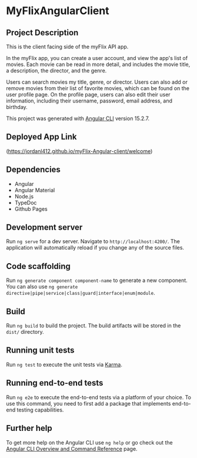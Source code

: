 # MyFlixAngularClient

## Project Description
This is the client facing side of the myFlix API app.

In the myFlix app, you can create a user account, and view the app's list of movies. Each movie can be read in more detail, and includes the movie title, a description, the director, and the genre.

Users can search movies my title, genre, or director. Users can also add or remove movies from their list of favorite movies, which can be found on the user profile page. On the profile page, users can also edit their user information, including their username, password, email address, and birthday.

This project was generated with [Angular CLI](https://github.com/angular/angular-cli) version 15.2.7.

## Deployed App Link
(https://jordanl412.github.io/myFlix-Angular-client/welcome)

## Dependencies
 - Angular
 - Angular Material
 - Node.js
 - TypeDoc
 - Github Pages

## Development server

Run `ng serve` for a dev server. Navigate to `http://localhost:4200/`. The application will automatically reload if you change any of the source files.

## Code scaffolding

Run `ng generate component component-name` to generate a new component. You can also use `ng generate directive|pipe|service|class|guard|interface|enum|module`.

## Build

Run `ng build` to build the project. The build artifacts will be stored in the `dist/` directory.

## Running unit tests

Run `ng test` to execute the unit tests via [Karma](https://karma-runner.github.io).

## Running end-to-end tests

Run `ng e2e` to execute the end-to-end tests via a platform of your choice. To use this command, you need to first add a package that implements end-to-end testing capabilities.

## Further help

To get more help on the Angular CLI use `ng help` or go check out the [Angular CLI Overview and Command Reference](https://angular.io/cli) page.
